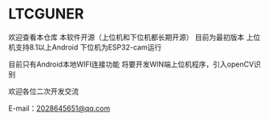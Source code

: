 # LTCGUNER
欢迎查看本仓库
本软件开源（上位机和下位机都长期开源）
目前为最初版本
上位机支持8.1以上Android
下位机为ESP32-cam运行

目前只有Android本地WIFI连接功能
将要开发WIN端上位机程序，引入openCV识别


欢迎各位二次开发交流

E-mail：2028645651@qq.com
